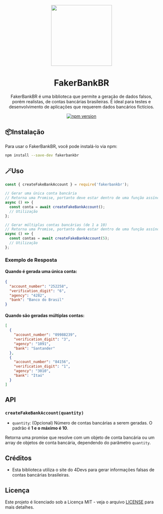 <div align="center">
  <img src="https://images.squarespace-cdn.com/content/v1/603a992bcf34a07d765e1085/1f51c872-40a9-4dfe-8d3e-c8868e05f2d7/16247556_9729.jpg" width="200"/>
  <h1>FakerBankBR</h1>
  <p>FakerBankBR é uma biblioteca que permite a geração de dados falsos, porém realistas, de contas bancárias brasileiras. É ideal para testes e desenvolvimento de aplicações que requerem dados bancários fictícios.</p>
  
[![npm version](https://badgen.net/npm/v/fakerbankbr)](https://www.npmjs.com/package/fakerbankbr)

</div>

## 📦Instalação

Para usar o FakerBankBR, você pode instalá-lo via npm:

```bash
npm install --save-dev fakerbankbr
```

## 🪄Uso

```javascript
const { createFakeBankAccount } = require('fakerbankbr');

// Gerar uma única conta bancária
// Retorna uma Promise, portanto deve estar dentro de uma função assíncrona
async () => {
  const conta = await createFakeBankAccount();
  // Utilização
};

// Gerar múltiplas contas bancárias (de 1 a 10)
// Retorna uma Promise, portanto deve estar dentro de uma função assíncrona
async () => {
  const contas = await createFakeBankAccount(5);
  // Utilização
};
```

### Exemplo de Resposta

#### Quando é gerada uma única conta:

```json
{
  "account_number": "252258",
  "verification_digit": "6",
  "agency": "4282",
  "bank": "Banco do Brasil"
}
```

#### Quando são geradas múltiplas contas:

```json
[
  {
    "account_number": "09988239",
    "verification_digit": "3",
    "agency": "1091",
    "bank": "Santander"
  },
  {
    "account_number": "84156",
    "verification_digit": "1",
    "agency": "3010",
    "bank": "Itaú"
  }
]
```

## API

### `createFakeBankAccount(quantity)`

- `quantity`: (Opcional) Número de contas bancárias a serem geradas. O padrão é **1 e o máximo é 10**.

Retorna uma promise que resolve com um objeto de conta bancária ou um array de objetos de conta bancária, dependendo do parâmetro `quantity`.

## Créditos

- Esta biblioteca utiliza o site do 4Devs para gerar informações falsas de contas bancárias brasileiras.

## Licença

Este projeto é licenciado sob a Licença MIT - veja o arquivo [LICENSE](LICENSE) para mais detalhes.
